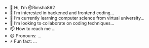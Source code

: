 - 👋 Hi, I’m @Rimsha892
- 👀 I’m interested in backened and frontend coding...
- 🌱 I’m currently learning computer science from virtual university...
- 💞️ I’m looking to collaborate on coding techniques...
- 📫 How to reach me ...
- 😄 Pronouns: ...
- ⚡ Fun fact: ...

<!---
Rimsha892/Rimsha892 is a ✨ special ✨ repository because its `README.md` (this file) appears on your GitHub profile.
You can click the Preview link to take a look at your changes.
--->
